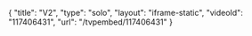 {
    "title": "V2",
    "type": "solo",
    "layout": "iframe-static",
    "videoId": "117406431",
    "url": "\/tvpembed\/117406431"
}
